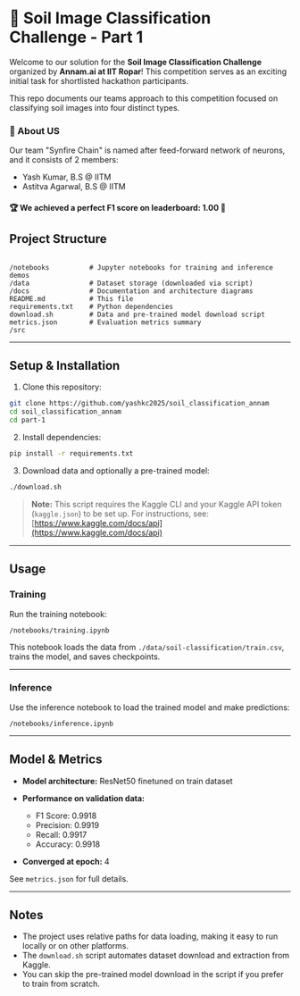# 🌱 Soil Image Classification Challenge - Part 1

Welcome to our solution for the **Soil Image Classification Challenge** organized by
**Annam.ai at IIT Ropar**! This competition serves as an exciting initial task for
shortlisted hackathon participants.

This repo documents our teams approach to this competition focused on classifying soil images into four distinct types.

### 👥 About US

Our team "Synfire Chain" is named after feed-forward network of neurons, and it consists of 2 members:

- Yash Kumar, B.S @ IITM
- Astitva Agarwal, B.S @ IITM

#### **🏆 We achieved a perfect F1 score on leaderboard: 1.00 🎯**

## Project Structure

```

/notebooks          # Jupyter notebooks for training and inference demos
/data               # Dataset storage (downloaded via script)
/docs               # Documentation and architecture diagrams
README.md           # This file
requirements.txt    # Python dependencies
download.sh         # Data and pre-trained model download script
metrics.json        # Evaluation metrics summary
/src

```

---

## Setup & Installation

1. Clone this repository:

```bash
git clone https://github.com/yashkc2025/soil_classification_annam
cd soil_classification_annam
cd part-1
```

2. Install dependencies:

```bash
pip install -r requirements.txt
```

3. Download data and optionally a pre-trained model:

```bash
./download.sh
```

> **Note:** This script requires the Kaggle CLI and your Kaggle API token (`kaggle.json`) to be set up.
> For instructions, see: [https://www.kaggle.com/docs/api](https://www.kaggle.com/docs/api)

---

## Usage

### Training

Run the training notebook:

```
/notebooks/training.ipynb
```

This notebook loads the data from `./data/soil-classification/train.csv`, trains the model, and saves checkpoints.

---

### Inference

Use the inference notebook to load the trained model and make predictions:

```
/notebooks/inference.ipynb
```

---

## Model & Metrics

- **Model architecture:** ResNet50 finetuned on train dataset
- **Performance on validation data:**

  - F1 Score: 0.9918
  - Precision: 0.9919
  - Recall: 0.9917
  - Accuracy: 0.9918

- **Converged at epoch:** 4

See `metrics.json` for full details.

---

## Notes

- The project uses relative paths for data loading, making it easy to run locally or on other platforms.
- The `download.sh` script automates dataset download and extraction from Kaggle.
- You can skip the pre-trained model download in the script if you prefer to train from scratch.
